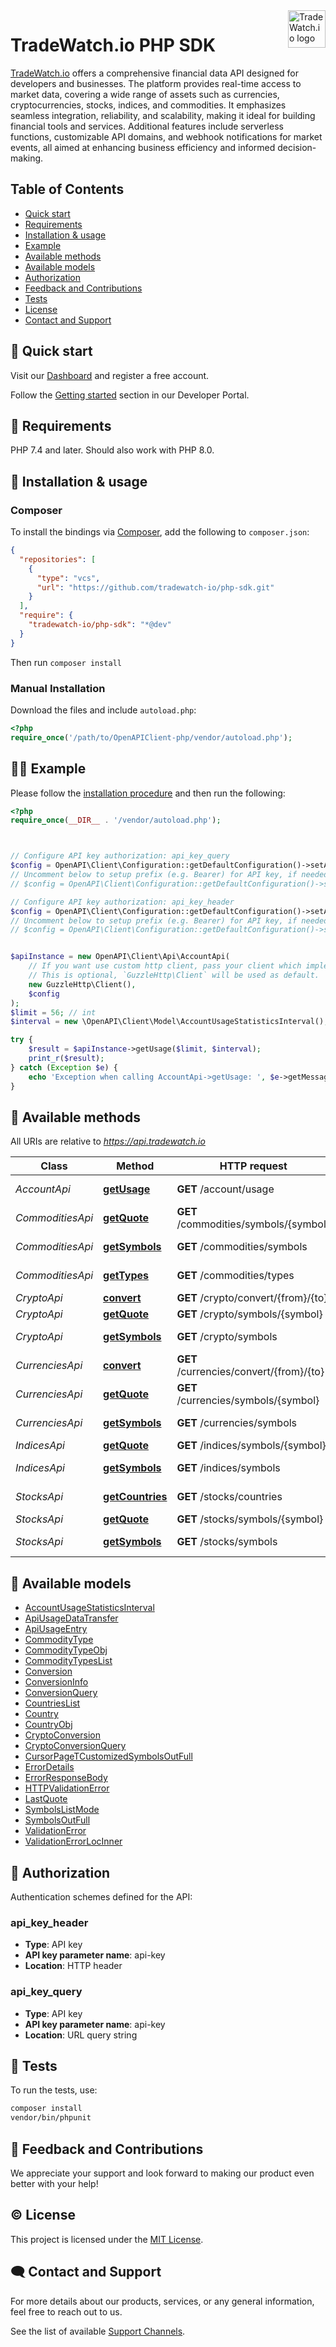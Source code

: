 <a href="https://tradewatch.io/">
    <img src="https://pub-e8bb70a6cc1844138d6a55fa4a44ba42.r2.dev/logo-purple.png" alt="TradeWatch.io logo" title="TradeWatch.io" align="right" height="60" />
</a>

# TradeWatch.io PHP SDK

[TradeWatch.io](https://tradewatch.io) offers a comprehensive financial data API designed for developers and businesses. The platform provides real-time access to market data, covering a wide range of assets such as currencies, cryptocurrencies, stocks, indices, and commodities. It emphasizes seamless integration, reliability, and scalability, making it ideal for building financial tools and services. Additional features include serverless functions, customizable API domains, and webhook notifications for market events, all aimed at enhancing business efficiency and informed decision-making.

## Table of Contents
- [Quick start](#-quick-start)
- [Requirements](#-requirements)
- [Installation & usage](#-installation--usage)
- [Example](#-example)
- [Available methods](#-available-methods)
- [Available models](#-available-models)
- [Authorization](#-authorization)
- [Feedback and Contributions](#-feedback-and-contributions)
- [Tests](#-tests)
- [License](#-license)
- [Contact and Support](#-contact-and-support)

## 🚀 Quick start

Visit our [Dashboard](https://dash.tradewatch.io/register) and register a free account.

Follow the [Getting started](https://tradewatch.io/docs/platform/getting-started) section in our Developer Portal.

## 📝 Requirements

PHP 7.4 and later.
Should also work with PHP 8.0.

## 🔨 Installation & usage

### Composer

To install the bindings via [Composer](https://getcomposer.org/), add the following to `composer.json`:

```json
{
  "repositories": [
    {
      "type": "vcs",
      "url": "https://github.com/tradewatch-io/php-sdk.git"
    }
  ],
  "require": {
    "tradewatch-io/php-sdk": "*@dev"
  }
}
```

Then run `composer install`

### Manual Installation

Download the files and include `autoload.php`:

```php
<?php
require_once('/path/to/OpenAPIClient-php/vendor/autoload.php');
```

## 👨‍💻 Example

Please follow the [installation procedure](#installation--usage) and then run the following:

```php
<?php
require_once(__DIR__ . '/vendor/autoload.php');



// Configure API key authorization: api_key_query
$config = OpenAPI\Client\Configuration::getDefaultConfiguration()->setApiKey('api-key', 'YOUR_API_KEY');
// Uncomment below to setup prefix (e.g. Bearer) for API key, if needed
// $config = OpenAPI\Client\Configuration::getDefaultConfiguration()->setApiKeyPrefix('api-key', 'Bearer');

// Configure API key authorization: api_key_header
$config = OpenAPI\Client\Configuration::getDefaultConfiguration()->setApiKey('api-key', 'YOUR_API_KEY');
// Uncomment below to setup prefix (e.g. Bearer) for API key, if needed
// $config = OpenAPI\Client\Configuration::getDefaultConfiguration()->setApiKeyPrefix('api-key', 'Bearer');


$apiInstance = new OpenAPI\Client\Api\AccountApi(
    // If you want use custom http client, pass your client which implements `GuzzleHttp\ClientInterface`.
    // This is optional, `GuzzleHttp\Client` will be used as default.
    new GuzzleHttp\Client(),
    $config
);
$limit = 56; // int
$interval = new \OpenAPI\Client\Model\AccountUsageStatisticsInterval(); // AccountUsageStatisticsInterval

try {
    $result = $apiInstance->getUsage($limit, $interval);
    print_r($result);
} catch (Exception $e) {
    echo 'Exception when calling AccountApi->getUsage: ', $e->getMessage(), PHP_EOL;
}

```

## 📖 Available methods

All URIs are relative to *https://api.tradewatch.io*

Class | Method | HTTP request | Description
------------ | ------------- | ------------- | -------------
*AccountApi* | [**getUsage**](docs/Api/AccountApi.md#getusage) | **GET** /account/usage | Usage statistics
*CommoditiesApi* | [**getQuote**](docs/Api/CommoditiesApi.md#getquote) | **GET** /commodities/symbols/{symbol} | Last Quote
*CommoditiesApi* | [**getSymbols**](docs/Api/CommoditiesApi.md#getsymbols) | **GET** /commodities/symbols | Available Symbols
*CommoditiesApi* | [**getTypes**](docs/Api/CommoditiesApi.md#gettypes) | **GET** /commodities/types | Available Types
*CryptoApi* | [**convert**](docs/Api/CryptoApi.md#convert) | **GET** /crypto/convert/{from}/{to} | Conversion
*CryptoApi* | [**getQuote**](docs/Api/CryptoApi.md#getquote) | **GET** /crypto/symbols/{symbol} | Last Quote
*CryptoApi* | [**getSymbols**](docs/Api/CryptoApi.md#getsymbols) | **GET** /crypto/symbols | Available Symbols
*CurrenciesApi* | [**convert**](docs/Api/CurrenciesApi.md#convert) | **GET** /currencies/convert/{from}/{to} | Conversion
*CurrenciesApi* | [**getQuote**](docs/Api/CurrenciesApi.md#getquote) | **GET** /currencies/symbols/{symbol} | Last Quote
*CurrenciesApi* | [**getSymbols**](docs/Api/CurrenciesApi.md#getsymbols) | **GET** /currencies/symbols | Available Symbols
*IndicesApi* | [**getQuote**](docs/Api/IndicesApi.md#getquote) | **GET** /indices/symbols/{symbol} | Last Quote
*IndicesApi* | [**getSymbols**](docs/Api/IndicesApi.md#getsymbols) | **GET** /indices/symbols | Available Symbols
*StocksApi* | [**getCountries**](docs/Api/StocksApi.md#getcountries) | **GET** /stocks/countries | Available Countries
*StocksApi* | [**getQuote**](docs/Api/StocksApi.md#getquote) | **GET** /stocks/symbols/{symbol} | Last Quote
*StocksApi* | [**getSymbols**](docs/Api/StocksApi.md#getsymbols) | **GET** /stocks/symbols | Available Symbols


## 📖 Available models

- [AccountUsageStatisticsInterval](docs/Model/AccountUsageStatisticsInterval.md)
- [ApiUsageDataTransfer](docs/Model/ApiUsageDataTransfer.md)
- [ApiUsageEntry](docs/Model/ApiUsageEntry.md)
- [CommodityType](docs/Model/CommodityType.md)
- [CommodityTypeObj](docs/Model/CommodityTypeObj.md)
- [CommodityTypesList](docs/Model/CommodityTypesList.md)
- [Conversion](docs/Model/Conversion.md)
- [ConversionInfo](docs/Model/ConversionInfo.md)
- [ConversionQuery](docs/Model/ConversionQuery.md)
- [CountriesList](docs/Model/CountriesList.md)
- [Country](docs/Model/Country.md)
- [CountryObj](docs/Model/CountryObj.md)
- [CryptoConversion](docs/Model/CryptoConversion.md)
- [CryptoConversionQuery](docs/Model/CryptoConversionQuery.md)
- [CursorPageTCustomizedSymbolsOutFull](docs/Model/CursorPageTCustomizedSymbolsOutFull.md)
- [ErrorDetails](docs/Model/ErrorDetails.md)
- [ErrorResponseBody](docs/Model/ErrorResponseBody.md)
- [HTTPValidationError](docs/Model/HTTPValidationError.md)
- [LastQuote](docs/Model/LastQuote.md)
- [SymbolsListMode](docs/Model/SymbolsListMode.md)
- [SymbolsOutFull](docs/Model/SymbolsOutFull.md)
- [ValidationError](docs/Model/ValidationError.md)
- [ValidationErrorLocInner](docs/Model/ValidationErrorLocInner.md)

## 🔑 Authorization


Authentication schemes defined for the API:
### api_key_header

- **Type**: API key
- **API key parameter name**: api-key
- **Location**: HTTP header


### api_key_query

- **Type**: API key
- **API key parameter name**: api-key
- **Location**: URL query string



## 🔧 Tests

To run the tests, use:

```bash
composer install
vendor/bin/phpunit
```

## 🤝 Feedback and Contributions

We appreciate your support and look forward to making our product even better with your help!

## ©️ License

This project is licensed under the [MIT License](http://opensource.org/licenses/MIT).


## 🗨️ Contact and Support

For more details about our products, services, or any general information, feel free to reach out to us.

See the list of available [Support Channels](https://tradewatch.io/docs/support/channels).
